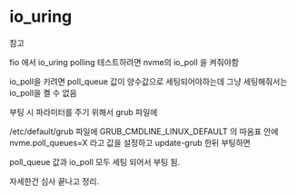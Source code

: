 # io_uring

참고

fio 에서 io_uring polling 테스트하려면 nvme의 io_poll 을 켜줘야함

io_poll을 키려면 poll_queue 값이 양수값으로 세팅되어야하는데 그냥 세팅해줘서는 io_poll을 켤 수 없음



부팅 시 파라미터를 주기 위해서 grub 파일에



/etc/default/grub 파일에 GRUB_CMDLINE_LINUX_DEFAULT 의 따옴표 안에 nvme.poll_queues=X 라고 값을 설정하고 update-grub 한뒤 부팅하면



poll_queue 값과 io_poll 모두 세팅 되어서 부팅 됨.

자세한건 심사 끝나고 정리.